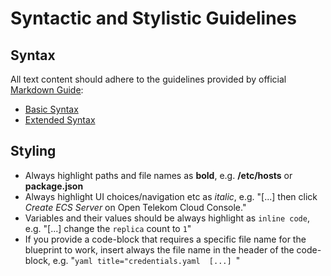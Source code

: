 # Syntactic and Stylistic Guidelines

## Syntax

All text content should adhere to the guidelines provided by official [Markdown Guide](https://www.markdownguide.org/):

* [Basic Syntax](https://www.markdownguide.org/basic-syntax/)
* [Extended Syntax](https://www.markdownguide.org/extended-syntax/)

## Styling

* Always highlight paths and file names as **bold**, e.g. **/etc/hosts** or **package.json**
* Always highlight UI choices/navigation etc as *italic*, e.g. "[...] then click *Create ECS Server* on Open Telekom Cloud Console."
* Variables and their values should be always highlight as `inline code`, e.g. "[...] change the `replica` count to `1`"
* If you provide a code-block that requires a specific file name for the blueprint to work, insert always the file name in the header of the code-block, e.g. "```yaml title="credentials.yaml  [...] ```"
    